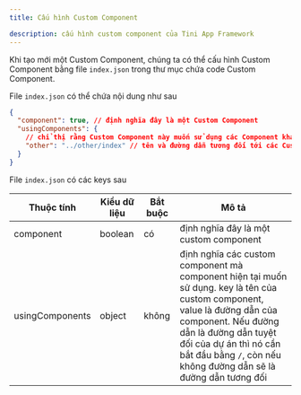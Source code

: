 ```yaml
---
title: Cấu hình Custom Component

description: cấu hình custom component của Tini App Framework
---
```


Khi tạo mới một Custom Component, chúng ta có thể cấu hình Custom Component bằng file `index.json` trong thư mục chứa code Custom Component.

File `index.json` có thể chứa nội dung như sau

```json
{
  "component": true, // định nghĩa đây là một Custom Component
  "usingComponents": {
    // chỉ thị rằng Custom Component này muốn sử dụng các Component khác
    "other": "../other/index" // tên và đường dẫn tương đối tới các Custom Component khác
  }
}
```

File `index.json` có các keys sau

| Thuộc tính      | Kiểu dữ liệu | Bắt buộc | Mô tả                                                                                                                                                                                                                                                                |
| --------------- | ------------ | -------- | -------------------------------------------------------------------------------------------------------------------------------------------------------------------------------------------------------------------------------------------------------------------- |
| component       | boolean      | có       | định nghĩa đây là một custom component                                                                                                                                                                                                                               |
| usingComponents | object       | không    | định nghĩa các custom component mà component hiện tại muốn sử dụng. key là tên của custom component, value là đường dẫn của component. Nếu đường dẫn là đường dẫn tuyệt đối của dự án thì nó cần bắt đầu bằng `/`, còn nếu không đường dẫn sẽ là đường dẫn tương đối |
